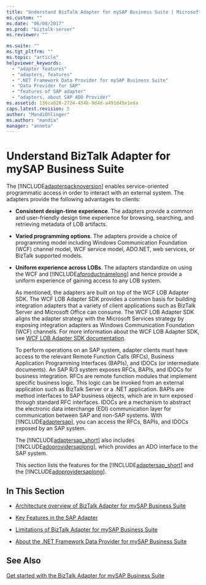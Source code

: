 ```yaml
---
title: "Understand BizTalk Adapter for mySAP Business Suite | Microsoft Docs"
ms.custom: ""
ms.date: "06/08/2017"
ms.prod: "biztalk-server"
ms.reviewer: ""

ms.suite: ""
ms.tgt_pltfrm: ""
ms.topic: "article"
helpviewer_keywords: 
  - "adapter features"
  - "adapters, features"
  - ".NET Framework Data Provider for mySAP Business Suite"
  - "Data Provider for SAP"
  - "features of SAP adapter"
  - "adapters, about SAP ADO Provider"
ms.assetid: 136ca828-2724-454b-9d4d-a491d45e1eda
caps.latest.revision: 5
author: "MandiOhlinger"
ms.author: "mandia"
manager: "anneta"
---
```

# Understand BizTalk Adapter for mySAP Business Suite
The [!INCLUDE[adapterpacknoversion](../../includes/adapterpacknoversion-md.md)] enables service-oriented programmatic access in order to interact with an external system. The adapters provide the following advantages to clients:  
  
- **Consistent design-time experience**. The adapters provide a common and user-friendly design time experience for browsing, searching, and retrieving metadata of LOB artifacts.  
  
- **Varied programming options**. The adapters provide a choice of programming model including Windows Communication Foundation (WCF) channel model, WCF service model, ADO.NET, web services, or BizTalk supported models.  
  
- **Uniform experience across LOBs**. The adapters standardize on using the WCF and [!INCLUDE[afproductnamelong](../../includes/afproductnamelong-md.md)] and hence provide a uniform experience of gaining access to any LOB system.  
  
  As mentioned, the adapters are built on top of the WCF LOB Adapter SDK. The WCF LOB Adapter SDK provides a common basis for building integration adapters that a variety of client applications such as BizTalk Server and Microsoft Office can consume. The WCF LOB Adapter SDK aligns the adapter strategy with the Microsoft Services strategy by exposing integration adapters as Windows Communication Foundation (WCF) channels. For more information about the WCF LOB Adapter SDK, see [WCF LOB Adapter SDK documentation](../../adapters-and-accelerators/wcf-lob-adapter-sdk/microsoft-wcf-line-of-business-adapter-sdk-documentation.md).
  
  To perform operations on an SAP system, adapter clients must have access to the relevant Remote Function Calls (RFCs), Business Application Programming Interfaces (BAPIs), and IDOCs (or intermediate documents). An SAP R/3 system exposes RFCs, BAPIs, and IDOCs for business integration. RFCs are remote function modules that implement specific business logic. This logic can be invoked from an external application such as BizTalk Server or a .NET application. BAPIs are method interfaces to SAP business objects, which are in turn exposed through standard RFC interfaces. IDOCs are a mechanism to abstract the electronic data interchange (EDI) communication layer for communication between SAP and non-SAP systems. With [!INCLUDE[adaptersap](../../includes/adaptersap-md.md)], you can access the RFCs, BAPIs, and IDOCs exposed by an SAP system.  
  
  The [!INCLUDE[adaptersap_short](../../includes/adaptersap-short-md.md)] also includes [!INCLUDE[adoprovidersaplong](../../includes/adoprovidersaplong-md.md)], which provides an ADO interface to the SAP system.  
  
  This section lists the features for the [!INCLUDE[adaptersap_short](../../includes/adaptersap-short-md.md)] and the [!INCLUDE[adoprovidersaplong](../../includes/adoprovidersaplong-md.md)].  
  
## In This Section  
  
-   [Architecture overview of BizTalk Adapter for mySAP Business Suite](../../adapters-and-accelerators/adapter-sap/architecture-overview-of-the-biztalk-adapter-for-mysap-business-suite.md)  
  
-   [Key Features in the SAP Adapter](../../adapters-and-accelerators/adapter-sap/key-features-in-the-sap-adapter.md)  
  
-   [Limitations of BizTalk Adapter for mySAP Business Suite](../../adapters-and-accelerators/adapter-sap/limitations-of-biztalk-adapter-for-mysap-business-suite.md)  
  
-   [About the .NET Framework Data Provider for mySAP Business Suite](../../adapters-and-accelerators/adapter-sap/about-the-net-framework-data-provider-for-mysap-business-suite.md)  
  
## See Also  
[Get started with the BizTalk Adapter for mySAP Business Suite](../../adapters-and-accelerators/adapter-sap/get-started-with-the-biztalk-adapter-for-mysap-business-suite.md)